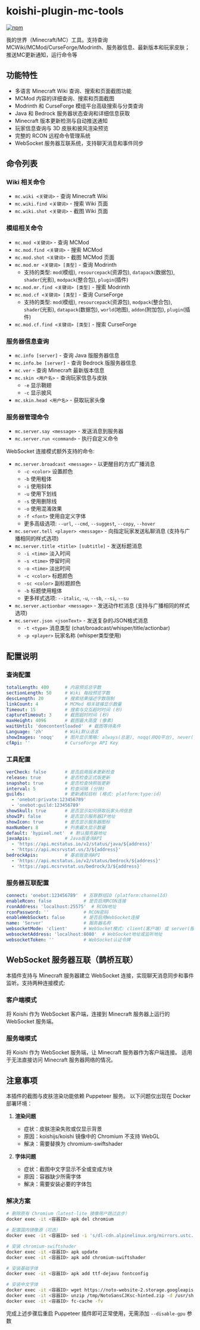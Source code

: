 # koishi-plugin-mc-tools

[![npm](https://img.shields.io/npm/v/koishi-plugin-mc-tools?style=flat-square)](https://www.npmjs.com/package/koishi-plugin-mc-tools)

我的世界（Minecraft/MC）工具。支持查询MCWiki/MCMod/CurseForge/Modrinth、服务器信息、最新版本和玩家皮肤；推送MC更新通知，运行命令等

## 功能特性

- 多语言 Minecraft Wiki 查询、搜索和页面截图功能
- MCMod 内容的详细查询、搜索和页面截图
- Modrinth 和 CurseForge 模组平台高级搜索与分类查询
- Java 和 Bedrock 服务器状态查询和详细信息获取
- Minecraft 版本更新检测与自动推送通知
- 玩家信息查询与 3D 皮肤和披风渲染预览
- 完整的 RCON 远程命令管理系统
- WebSocket 服务器互联系统，支持聊天消息和事件同步

## 命令列表

### Wiki 相关命令

- `mc.wiki <关键词>` - 查询 Minecraft Wiki
- `mc.wiki.find <关键词>` - 搜索 Wiki 页面
- `mc.wiki.shot <关键词>` - 截图 Wiki 页面

### 模组相关命令

- `mc.mod <关键词>` - 查询 MCMod
- `mc.mod.find <关键词>` - 搜索 MCMod
- `mc.mod.shot <关键词>` - 截图 MCMod 页面
- `mc.mod.mr <关键词> [类型]` - 查询 Modrinth
  - 支持的类型: `mod`(模组), `resourcepack`(资源包), `datapack`(数据包), `shader`(光影), `modpack`(整合包), `plugin`(插件)
- `mc.mod.mr.find <关键词> [类型]` - 搜索 Modrinth
- `mc.mod.cf <关键词> [类型]` - 查询 CurseForge
  - 支持的类型: `mod`(模组), `resourcepack`(资源包), `modpack`(整合包), `shader`(光影), `datapack`(数据包), `world`(地图), `addon`(附加包), `plugin`(插件)
- `mc.mod.cf.find <关键词> [类型]` - 搜索 CurseForge

### 服务器信息查询

- `mc.info [server]` - 查询 Java 版服务器信息
- `mc.info.be [server]` - 查询 Bedrock 版服务器信息
- `mc.ver` - 查询 Minecraft 最新版本信息
- `mc.skin <用户名>` - 查询玩家信息与皮肤
  - `-e` 显示鞘翅
  - `-c` 显示披风
- `mc.skin.head <用户名>` - 获取玩家头像

### 服务器管理命令

- `mc.server.say <message>` - 发送消息到服务器
- `mc.server.run <command>` - 执行自定义命令

WebSocket 连接模式额外支持的命令:

- `mc.server.broadcast <message>` - 以更醒目的方式广播消息
  - `-c <color>` 设置颜色
  - `-b` 使用粗体
  - `-i` 使用斜体
  - `-u` 使用下划线
  - `-s` 使用删除线
  - `-o` 使用混淆效果
  - `-f <font>` 使用自定义字体
  - 更多高级选项: `--url`, `--cmd`, `--suggest`, `--copy`, `--hover`
- `mc.server.tell <player> <message>` - 向指定玩家发送私聊消息 (支持与广播相同的样式选项)
- `mc.server.title <title> [subtitle]` - 发送标题消息
  - `-i <time>` 淡入时间
  - `-s <time>` 停留时间
  - `-o <time>` 淡出时间
  - `-c <color>` 标题颜色
  - `-sc <color>` 副标题颜色
  - `-b` 标题使用粗体
  - 更多样式选项: `--italic`, `-u`, `--sb`, `--si`, `--su`
- `mc.server.actionbar <message>` - 发送动作栏消息 (支持与广播相同的样式选项)
- `mc.server.json <jsonText>` - 发送复杂的JSON格式消息
  - `-t <type>` 消息类型 (chat/broadcast/whisper/title/actionbar)
  - `-p <player>` 玩家名称 (whisper类型使用)

## 配置说明

### 查询配置

```yaml
totalLength: 400      # 内容预览总字数
sectionLength: 50     # Wiki 每段预览字数
descLength: 20        # 搜索结果描述字数限制
linkCount: 4          # MCMod 相关链接显示数量
Timeout: 15           # 搜索与交互超时时间 (秒)
captureTimeout: 3     # 截图超时时间 (秒)
maxHeight: 4096       # 截图最大高度 (像素)
waitUntil: 'domcontentloaded'  # 截图等待条件
Language: 'zh'        # Wiki默认语言
showImages: 'noqq'    # 图片显示策略: always(总是), noqq(非QQ平台), never(禁用)
cfApi: ''             # CurseForge API Key
```

### 工具配置

```yaml
verCheck: false       # 是否启用版本更新检查
release: true         # 是否检查正式版更新
snapshot: true        # 是否检查快照版更新
interval: 5           # 检查间隔 (分钟)
guilds:               # 更新通知目标 (格式: platform:type:id)
  - 'onebot:private:123456789'
  - 'onebot:guild:123456789'
showSkull: true       # 是否显示如何获取玩家头颅信息
showIP: false         # 是否显示服务器IP地址
showIcon: true        # 是否显示服务器图标
maxNumber: 8          # 列表最大显示数量
default: 'hypixel.net'  # 默认服务器地址
javaApis:             # Java版查询API
  - 'https://api.mcstatus.io/v2/status/java/${address}'
  - 'https://api.mcsrvstat.us/3/${address}'
bedrockApis:          # 基岩版查询API
  - 'https://api.mcstatus.io/v2/status/bedrock/${address}'
  - 'https://api.mcsrvstat.us/bedrock/3/${address}'
```

### 服务器互联配置

```yaml
connect: 'onebot:123456789'  # 互联群组ID (platform:channelId)
enableRcon: false            # 是否启用RCON连接
rconAddress: 'localhost:25575'  # RCON地址
rconPassword: ''             # RCON密码
enableWebSocket: false       # 是否启用WebSocket连接
name: 'Server'               # 服务器名称
websocketMode: 'client'      # WebSocket模式: client(客户端) 或 server(服务端)
websocketAddress: 'localhost:8080'  # WebSocket地址或监听地址
websocketToken: ''           # WebSocket认证令牌
```

## WebSocket 服务器互联（鹊桥互联）

本插件支持与 Minecraft 服务器建立 WebSocket 连接，实现聊天消息同步和事件监听。支持两种连接模式:

### 客户端模式

将 Koishi 作为 WebSocket 客户端，连接到 Minecraft 服务器上运行的 WebSocket 服务端。

### 服务端模式

将 Koishi 作为 WebSocket 服务端，让 Minecraft 服务器作为客户端连接。
适用于无法直接访问 Minecraft 服务器网络的情况。

## 注意事项

本插件的截图与皮肤渲染功能依赖 Puppeteer 服务。
以下问题仅出现在 Docker 部署环境：

1. **渲染问题**
   - 症状：皮肤渲染失败或仅显示背景
   - 原因：koishijs/koishi 镜像中的 Chromium 不支持 WebGL
   - 解决：需要替换为 chromium-swiftshader

2. **字体问题**
   - 症状：截图中文字显示不全或变成方块
   - 原因：容器缺少所需字体
   - 解决：需要安装必要的字体包

### 解决方案

```bash
# 删除原有 Chromium（latest-lite 镜像用户跳过此步）
docker exec -it <容器ID> apk del chromium

# 配置国内镜像源（可选）
docker exec -it <容器ID> sed -i 's/dl-cdn.alpinelinux.org/mirrors.ustc.edu.cn/g' /etc/apk/repositories

# 安装 chromium-swiftshader
docker exec -it <容器ID> apk update
docker exec -it <容器ID> apk add chromium-swiftshader

# 安装基础字体
docker exec -it <容器ID> apk add ttf-dejavu fontconfig

# 安装中文字体
docker exec -it <容器ID> wget https://noto-website-2.storage.googleapis.com/pkgs/NotoSansCJKsc-hinted.zip -P /tmp
docker exec -it <容器ID> unzip /tmp/NotoSansCJKsc-hinted.zip -d /usr/share/fonts/NotoSansCJK
docker exec -it <容器ID> fc-cache -fv
```

完成上述步骤后重启 Puppeteer 插件即可正常使用，无需添加 `--disable-gpu` 参数
